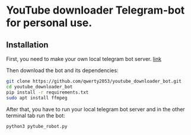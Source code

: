# YouTube downloader Telegram-bot for personal use.


## Installation

First, you need to make your own local telegram bot server. [link](https://github.com/tdlib/telegram-bot-api)

Then download the bot and its dependencies:
```sh
git clone https://github.com/qwerty2053/youtube_downloader_bot.git
cd youtube_downloader_bot
pip install -r requirements.txt
sudo apt install ffmpeg
```

After that, you have to run your local telegram bot server and in the other terminal tab run the bot:

```sh
python3 pytube_robot.py
```
